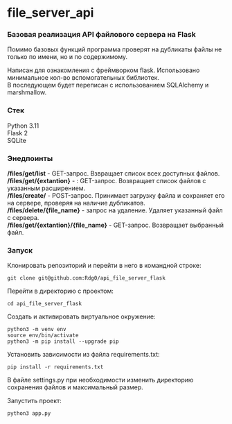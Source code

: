 # file_server_api


### Базовая реализация API файлового сервера на Flask

Помимо базовых функций программа проверят на дубликаты файлы не только по имени, но и по содержимому.   

Написан для ознакомления с фреймворком flask. Использовано минимальное кол-во вспомогательных библиотек.  
В последующем будет переписан c использованием SQLAlchemy и marshmallow.


### Стек 

Python 3.11  
Flask 2  
SQLite


### Энедпоинты

**/files/get/list** - GET-запрос. Взвращает список всех доступных файлов.  
**/files/get/{extantion}** - : GET-запрос. Возвращает список файлов с указанным расширением.  
**/files/create/** -  POST-запрос. Принимает загрузку файла и сохраняет его на сервере, проверяя на наличие дубликатов.  
**/files/delete/{file_name}** -  запрос на удаление. Удаляет указанный файл с сервера.  
**/files/get/{extantion}/{file_name}** -  GET-запрос. Возвращает выбранный файл.  


### Запуск  

Клонировать репозиторий и перейти в него в командной строке:

```
git clone git@github.com:Rdg0/api_file_server_flask
```

Перейти в директорию с проектом:

```
cd api_file_server_flask
```

Cоздать и активировать виртуальное окружение:

```
python3 -m venv env
source env/bin/activate
python3 -m pip install --upgrade pip
```

Установить зависимости из файла requirements.txt:

```
pip install -r requirements.txt
```

В файле settings.py при необходимости изменить директорию сохранения файлов и максимальный размер.  


Запустить проект:

```
python3 app.py
``` 

